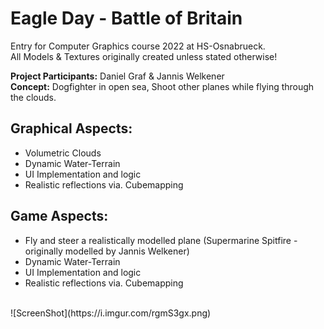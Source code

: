 # Eagle Day - Battle of Britain

Entry for Computer Graphics course 2022 at HS-Osnabrueck. <br>
All Models & Textures originally created unless stated otherwise!

**Project Participants:** Daniel Graf & Jannis Welkener <br>
**Concept:**  Dogfighter in open sea, Shoot other planes while flying through the clouds. <br>
## **Graphical Aspects:** 
- Volumetric Clouds
- Dynamic Water-Terrain
- UI Implementation and logic
- Realistic reflections via. Cubemapping

## **Game Aspects:** 
- Fly and steer a realistically modelled plane (Supermarine Spitfire - originally modelled by Jannis Welkener)
- Dynamic Water-Terrain
- UI Implementation and logic
- Realistic reflections via. Cubemapping
<br>
 ![ScreenShot](https://i.imgur.com/rgmS3gx.png)
